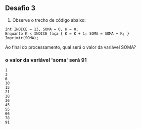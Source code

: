 ## Desafio 3
1) Observe o trecho de código abaixo:

```
int INDICE = 13, SOMA = 0, K = 0;
Enquanto K < INDICE faça { K = K + 1; SOMA = SOMA + K; }
Imprimir(SOMA);
```
Ao final do processamento, qual será o valor da variável SOMA?

### o valor da variável 'soma' será 91

```
1
3
6
10
15
21
28
36
45
55
66
78
91
```